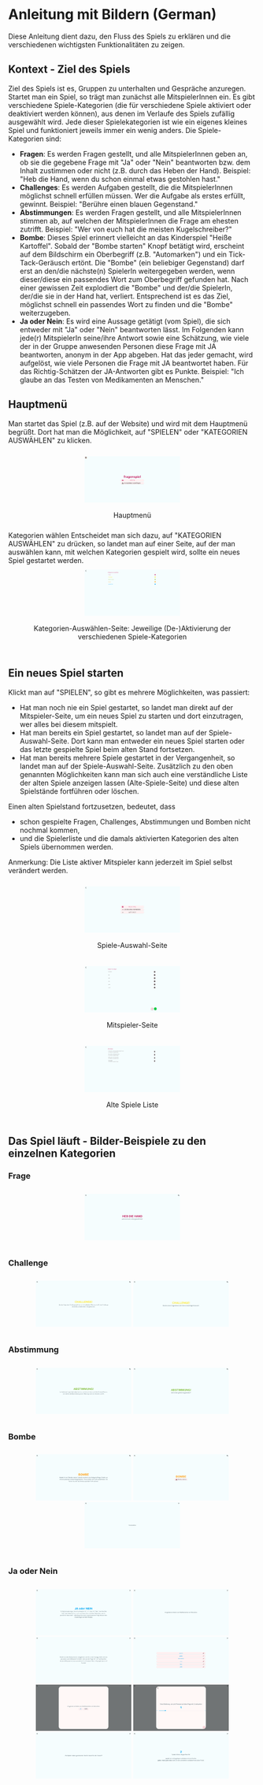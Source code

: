 # Anleitung mit Bildern (German)
Diese Anleitung dient dazu, den Fluss des Spiels zu erklären und die verschiedenen wichtigsten Funktionalitäten zu zeigen.

## Kontext - Ziel des Spiels
Ziel des Spiels ist es, Gruppen zu unterhalten und Gespräche anzuregen. Startet man ein Spiel, so trägt man zunächst alle MitspielerInnen ein. Es gibt verschiedene Spiele-Kategorien (die für verschiedene Spiele aktiviert oder deaktiviert werden können), aus denen im Verlaufe des Spiels zufällig ausgewählt wird. Jede dieser Spielekategorien ist wie ein eigenes kleines Spiel und funktioniert jeweils immer ein wenig anders. Die Spiele-Kategorien sind:

- **Fragen**: Es werden Fragen gestellt, und alle MitspielerInnen geben an, ob sie die gegebene Frage mit "Ja" oder "Nein" beantworten bzw. dem Inhalt zustimmen oder nicht (z.B. durch das Heben der Hand).
Beispiel: "Heb die Hand, wenn du schon einmal etwas gestohlen hast."
- **Challenges**: Es werden Aufgaben gestellt, die die MitspielerInnen möglichst schnell erfüllen müssen. Wer die Aufgabe als erstes erfüllt, gewinnt.
Beispiel: "Berühre einen blauen Gegenstand."
- **Abstimmungen**: Es werden Fragen gestellt, und alle MitspielerInnen stimmen ab, auf welchen der MitspielerInnen die Frage am ehesten zutrifft.
Beispiel: "Wer von euch hat die meisten Kugelschreiber?"
- **Bombe**: Dieses Spiel erinnert vielleicht an das Kinderspiel "Heiße Kartoffel". Sobald der "Bombe starten" Knopf betätigt wird, erscheint auf dem Bildschirm ein Oberbegriff (z.B. "Automarken") und ein Tick-Tack-Geräusch ertönt. Die "Bombe" (ein beliebiger Gegenstand) darf erst an den/die nächste(n) SpielerIn weitergegeben werden, wenn dieser/diese ein passendes Wort zum Oberbegriff gefunden hat. Nach einer gewissen Zeit explodiert die "Bombe" und der/die SpielerIn, der/die sie in der Hand hat, verliert. Entsprechend ist es das Ziel, möglichst schnell ein passendes Wort zu finden und die "Bombe" weiterzugeben.
- **Ja oder Nein**: Es wird eine Aussage getätigt (vom Spiel), die sich entweder mit "Ja" oder "Nein" beantworten lässt. Im Folgenden kann jede(r) MitspielerIn seine/ihre Antwort sowie eine Schätzung, wie viele der in der Gruppe anwesenden Personen diese Frage mit JA beantworten, anonym in der App abgeben. Hat das jeder gemacht, wird aufgelöst, wie viele Personen die Frage mit JA beantwortet haben. Für das Richtig-Schätzen der JA-Antworten gibt es Punkte.
Beispiel: "Ich glaube an das Testen von Medikamenten an Menschen."

## Hauptmenü
Man startet das Spiel (z.B. auf der Website) und wird mit dem Hauptmenü begrüßt. Dort hat man die Möglichkeit, auf "SPIELEN" oder "KATEGORIEN AUSWÄHLEN" zu klicken.

<div style="display: inline-block; margin: 10px; text-align: center;">
    <img src="screenshots/home_page.png" alt="home page" width="40%">
    <p style="text-align: center;">Hauptmenü</p>
</div>
Kategorien wählen
Entscheidet man sich dazu, auf "KATEGORIEN AUSWÄHLEN" zu drücken, so landet man auf einer Seite, auf der man auswählen kann, mit welchen Kategorien gespielt wird, sollte ein neues Spiel gestartet werden.

<div style="display: inline-block; margin: 10px; text-align: center;">
    <img src="screenshots/categories_page.png" alt="categories page" width="40%">
    <p style="text-align: center;">Kategorien-Auswählen-Seite: Jeweilige (De-)Aktivierung der verschiedenen Spiele-Kategorien</p>
</div>

## Ein neues Spiel starten

Klickt man auf "SPIELEN", so gibt es mehrere Möglichkeiten, was passiert:

- Hat man noch nie ein Spiel gestartet, so landet man direkt auf der Mitspieler-Seite, um ein neues Spiel zu starten und dort einzutragen, wer alles bei diesem mitspielt.
- Hat man bereits ein Spiel gestartet, so landet man auf der Spiele-Auswahl-Seite. Dort kann man entweder ein neues Spiel starten oder das letzte gespielte Spiel beim alten Stand fortsetzen.
- Hat man bereits mehrere Spiele gestartet in der Vergangenheit, so landet man auf der Spiele-Auswahl-Seite. Zusätzlich zu den oben genannten Möglichkeiten kann man sich auch eine verständliche Liste der alten Spiele anzeigen lassen (Alte-Spiele-Seite) und diese alten Spielstände fortführen oder löschen.
 
Einen alten Spielstand fortzusetzen, bedeutet, dass
- schon gespielte Fragen, Challenges, Abstimmungen und Bomben nicht nochmal kommen,
- und die Spielerliste und die damals aktivierten Kategorien des alten Spiels übernommen werden.

Anmerkung: Die Liste aktiver Mitspieler kann jederzeit im Spiel selbst verändert werden.

<div style="display: inline-block; margin: 10px; text-align: center;">
    <img src="screenshots/game_selection/game_selection_page.png" alt="game selection page" width="40%">
    <p style="text-align: center;">Spiele-Auswahl-Seite</p>
</div>
<div style="display: inline-block; margin: 10px; text-align: center;">
    <img src="screenshots/game_selection/current_players_page.png" alt="current players page" width="40%">
    <p style="text-align: center;">Mitspieler-Seite</p>
</div>
<div style="display: inline-block; margin: 10px; text-align: center;">
    <img src="screenshots/game_selection/old_games_list_page.png" alt="old games list page" width="40%">
    <p align="center" style="text-align: center;">Alte Spiele Liste</p>
</div>

## Das Spiel läuft - Bilder-Beispiele zu den einzelnen Kategorien

### Frage

<div style="display: inline-block; margin: 10px; text-align: center;">
    <img src="screenshots/question.png" alt="questions screen1" width="40%">
</div>

### Challenge

<div style="display: inline-block; margin: 10px; text-align: center;">
    <img src="screenshots/challenge/screen1.png" alt="challenge screen1" width="40%">
    <img src="screenshots/challenge/screen2.png" alt="challenge screen2" width="40%">
</div>

### Abstimmung

<div style="display: inline-block; margin: 10px; text-align: center;">
    <img src="screenshots/poll/screen1.png" alt="poll screen1" width="40%">
    <img src="screenshots/poll/screen2.png" alt="poll screen2" width="40%">
</div>

### Bombe

<div style="display: inline-block; margin: 10px; text-align: center;">
    <img src="screenshots/bomb/screen1.png" alt="bomb screen1" width="40%">
    <img src="screenshots/bomb/screen2.png" alt="bomb screen2" width="40%">
    <img src="screenshots/bomb/screen3.png" alt="bomb screen3" width="40%">
</div>

### Ja oder Nein

<div style="display: inline-block; margin: 10px; text-align: center;">
    <img src="screenshots/yesno/screen1.png" alt="yesno screen1" width="40%">
    <img src="screenshots/yesno/screen2.png" alt="yesno screen2" width="40%">
    <img src="screenshots/yesno/screen3.png" alt="yesno screen3" width="40%">
    <img src="screenshots/yesno/screen4.png" alt="yesno screen4" width="40%">
    <img src="screenshots/yesno/screen5.png" alt="yesno screen5" width="40%">
    <img src="screenshots/yesno/screen6.png" alt="yesno screen6" width="40%">
    <img src="screenshots/yesno/screen7.png" alt="yesno screen7" width="40%">
    <img src="screenshots/yesno/screen8.png" alt="yesno screen8" width="40%">
</div>
